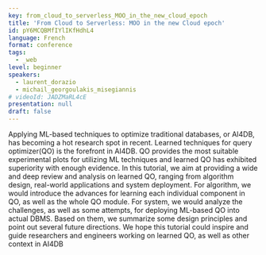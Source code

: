 ```yaml
---
key: from_cloud_to_serverless_MOO_in_the_new_cloud_epoch
title: 'From Cloud to Serverless: MOO in the new Cloud epoch'
id: pY6MCQBMfIYlIKfHdhL4
language: French
format: conference
tags:
  - _web
level: beginner
speakers:
  - laurent_dorazio
  - michail_georgoulakis_misegiannis
# videoId: JADZMaRL4cE
presentation: null
draft: false
---
```

Applying ML-based techniques to optimize traditional databases, or AI4DB, has becoming a hot research spot in recent. Learned techniques for query optimizer(QO) is the forefront in AI4DB. QO provides the most suitable experimental plots for utilizing ML techniques and learned QO has exhibited superiority with enough evidence. In this tutorial, we aim at providing a wide and deep review and analysis on learned QO, ranging from algorithm design, real-world applications and system deployment. For algorithm, we would introduce the advances for learning each individual component in QO, as well as the whole QO module. For system, we would analyze the challenges, as well as some attempts, for deploying ML-based QO into actual DBMS. Based on them, we summarize some design principles and point out several future directions. We hope this tutorial could inspire and guide researchers and engineers working on learned QO, as well as other context in AI4DB